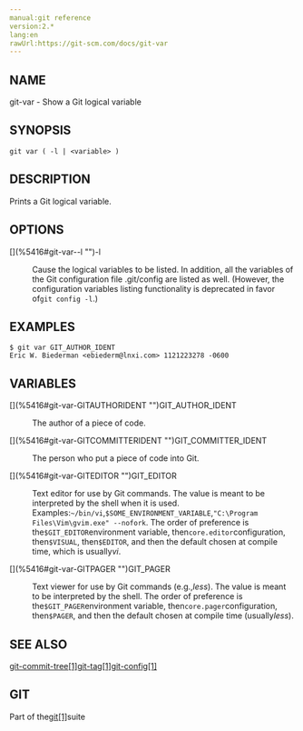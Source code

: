 ```yaml
---
manual:git reference
version:2.*
lang:en
rawUrl:https://git-scm.com/docs/git-var
---
```



## [](%5416#_name "")NAME<a name="_name"></a>


git-var - Show a Git logical variable





## [](%5416#_synopsis "")SYNOPSIS<a name="_synopsis"></a>

```
git var ( -l | <variable> )
```




## [](%5416#_description "")DESCRIPTION<a name="_description"></a>


Prints a Git logical variable.





## [](%5416#_options "")OPTIONS<a name="_options"></a>
<dl><dt id='git-var--l'>[](%5416#git-var--l "")-l</dt><dd>

Cause the logical variables to be listed. In addition, all the variables of the Git configuration file .git/config are listed as well. (However, the configuration variables listing functionality is deprecated in favor of`git config -l`.)

</dd></dl>



## [](%5416#_examples "")EXAMPLES<a name="_examples"></a>

```
$ git var GIT_AUTHOR_IDENT
Eric W. Biederman <ebiederm@lnxi.com> 1121223278 -0600
```





## [](%5416#_variables "")VARIABLES<a name="_variables"></a>
<dl><dt id='git-var-GITAUTHORIDENT'>[](%5416#git-var-GITAUTHORIDENT "")GIT_AUTHOR_IDENT</dt><dd>

The author of a piece of code.

</dd><dt id='git-var-GITCOMMITTERIDENT'>[](%5416#git-var-GITCOMMITTERIDENT "")GIT_COMMITTER_IDENT</dt><dd>

The person who put a piece of code into Git.

</dd><dt id='git-var-GITEDITOR'>[](%5416#git-var-GITEDITOR "")GIT_EDITOR</dt><dd>

Text editor for use by Git commands. The value is meant to be interpreted by the shell when it is used. Examples:`~/bin/vi`,`$SOME_ENVIRONMENT_VARIABLE`,`"C:\Program Files\Vim\gvim.exe" --nofork`. The order of preference is the`$GIT_EDITOR`environment variable, then`core.editor`configuration, then`$VISUAL`, then`$EDITOR`, and then the default chosen at compile time, which is usually<em>vi</em>.

</dd><dt id='git-var-GITPAGER'>[](%5416#git-var-GITPAGER "")GIT_PAGER</dt><dd>

Text viewer for use by Git commands (e.g.,<em>less</em>). The value is meant to be interpreted by the shell. The order of preference is the`$GIT_PAGER`environment variable, then`core.pager`configuration, then`$PAGER`, and then the default chosen at compile time (usually<em>less</em>).

</dd></dl>



## [](%5416#_see_also "")SEE ALSO<a name="_see_also"></a>


[git-commit-tree[1]](%2310    "")[git-tag[1]](%2266    "")[git-config[1]](%2249    "")





## [](%5416#_git "")GIT<a name="_git"></a>


Part of the[git[1]](%2248    "")suite





